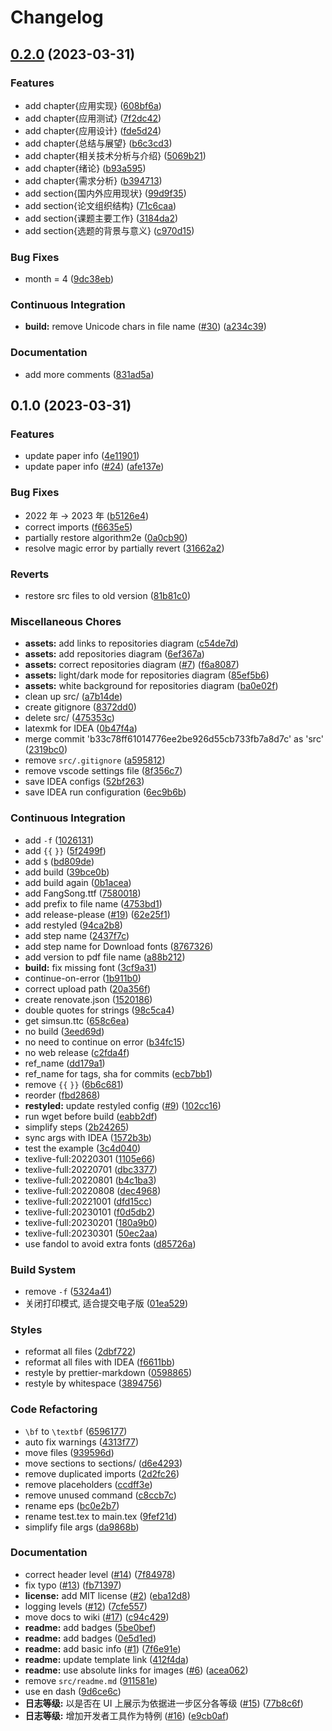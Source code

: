 # Changelog

## [0.2.0](https://github.com/CCXXXI/thesis/compare/v0.1.0...v0.2.0) (2023-03-31)


### Features

* add chapter{应用实现} ([608bf6a](https://github.com/CCXXXI/thesis/commit/608bf6a420357f1584c246f59609079fce0fca55))
* add chapter{应用测试} ([7f2dc42](https://github.com/CCXXXI/thesis/commit/7f2dc4255e39eb62be77dbee5fe6a55f37d1b108))
* add chapter{应用设计} ([fde5d24](https://github.com/CCXXXI/thesis/commit/fde5d24535d686f5b7f1df95baba997dd2c18377))
* add chapter{总结与展望} ([b6c3cd3](https://github.com/CCXXXI/thesis/commit/b6c3cd3cdb85c8d53662638e9ae0fdf9ae186b60))
* add chapter{相关技术分析与介绍} ([5069b21](https://github.com/CCXXXI/thesis/commit/5069b21466eb222df9a19e0ea99e478d2b4c4458))
* add chapter{绪论} ([b93a595](https://github.com/CCXXXI/thesis/commit/b93a59574db9d2436c1ecc767fb8e9cae1c09ea7))
* add chapter{需求分析} ([b394713](https://github.com/CCXXXI/thesis/commit/b394713a42cc75ae680371561c3b1c5ecd95512b))
* add section{国内外应用现状} ([99d9f35](https://github.com/CCXXXI/thesis/commit/99d9f35f64ded81f9e27102f1de2834567301661))
* add section{论文组织结构} ([71c6caa](https://github.com/CCXXXI/thesis/commit/71c6caaf141e61bd1db03f397af9b2b3088d9d34))
* add section{课题主要工作} ([3184da2](https://github.com/CCXXXI/thesis/commit/3184da2dd816b8d1e295130a4f2b200a73bd7043))
* add section{选题的背景与意义} ([c970d15](https://github.com/CCXXXI/thesis/commit/c970d15c77e23139b1b9577f80a7a1e48584d8f3))


### Bug Fixes

* month = 4 ([9dc38eb](https://github.com/CCXXXI/thesis/commit/9dc38eb8ad99d91640ba4a36368c94d23e69f2ac))


### Continuous Integration

* **build:** remove Unicode chars in file name ([#30](https://github.com/CCXXXI/thesis/issues/30)) ([a234c39](https://github.com/CCXXXI/thesis/commit/a234c39d85da6f7efb4d59a88989651e666ee861))


### Documentation

* add more comments ([831ad5a](https://github.com/CCXXXI/thesis/commit/831ad5a08ae913cbb6201e56e84c3af989c42f72))

## 0.1.0 (2023-03-31)

### Features

- update paper info ([4e11901](https://github.com/CCXXXI/thesis/commit/4e11901340661e6c20c344f9ca4050ea84d30ef8))
- update paper info ([#24](https://github.com/CCXXXI/thesis/issues/24)) ([afe137e](https://github.com/CCXXXI/thesis/commit/afe137eae3f437012670f4e2cf0e86b88ea4c94c))

### Bug Fixes

- 2022 年 -&gt; 2023 年 ([b5126e4](https://github.com/CCXXXI/thesis/commit/b5126e424c69f604023f2c3f956ee424d9f60344))
- correct imports ([f6635e5](https://github.com/CCXXXI/thesis/commit/f6635e5fd0826fb81854f3c950ee427c8e704292))
- partially restore algorithm2e ([0a0cb90](https://github.com/CCXXXI/thesis/commit/0a0cb90fb09f76ab5c41267cf018c535240af94e))
- resolve magic error by partially revert ([31662a2](https://github.com/CCXXXI/thesis/commit/31662a2728b485137ec02a1683bfc1e5f4acd128))

### Reverts

- restore src files to old version ([81b81c0](https://github.com/CCXXXI/thesis/commit/81b81c0c6dafb6ccaabc2f6b349545c92bf79ec6))

### Miscellaneous Chores

- **assets:** add links to repositories diagram ([c54de7d](https://github.com/CCXXXI/thesis/commit/c54de7d2fd5d023255e0084aaf6ff0a48cc4bd04))
- **assets:** add repositories diagram ([6ef367a](https://github.com/CCXXXI/thesis/commit/6ef367a7d111edf4cdf79093b8e5819145cfd413))
- **assets:** correct repositories diagram ([#7](https://github.com/CCXXXI/thesis/issues/7)) ([f6a8087](https://github.com/CCXXXI/thesis/commit/f6a808766377a6bc577b036536a5032545b4d1f9))
- **assets:** light/dark mode for repositories diagram ([85ef5b6](https://github.com/CCXXXI/thesis/commit/85ef5b6a9267a3dda5bb38c68697102683664455))
- **assets:** white background for repositories diagram ([ba0e02f](https://github.com/CCXXXI/thesis/commit/ba0e02fa9abd2970ef53ca6462303fcade3af767))
- clean up src/ ([a7b14de](https://github.com/CCXXXI/thesis/commit/a7b14dead9cb5f3c9310c25fe013957088bd9312))
- create gitignore ([8372dd0](https://github.com/CCXXXI/thesis/commit/8372dd0ce7b1955fef643e43839dd6afa209f50c))
- delete src/ ([475353c](https://github.com/CCXXXI/thesis/commit/475353c8620d0928383c770cd84cb7bd80329351))
- latexmk for IDEA ([0b47f4a](https://github.com/CCXXXI/thesis/commit/0b47f4ab2301851cccc9ea4994c7cabf53c10e97))
- merge commit 'b33c78ff61014776ee2be926d55cb733fb7a8d7c' as 'src' ([2319bc0](https://github.com/CCXXXI/thesis/commit/2319bc07c1a50aa61fc5aa8f1f25ec2b03971eaa))
- remove `src/.gitignore` ([a595812](https://github.com/CCXXXI/thesis/commit/a59581274ce4fd9d917c31d0324bc5ea711bcfa5))
- remove vscode settings file ([8f356c7](https://github.com/CCXXXI/thesis/commit/8f356c757eedf9ab8402757f8af3fb1f5af34f3e))
- save IDEA configs ([52bf263](https://github.com/CCXXXI/thesis/commit/52bf263584d250c82ccfa987bc2e250ede41de65))
- save IDEA run configuration ([6ec9b6b](https://github.com/CCXXXI/thesis/commit/6ec9b6b73f1680df6e4c89e534459b490d1d621a))

### Continuous Integration

- add `-f` ([1026131](https://github.com/CCXXXI/thesis/commit/1026131fa3e5f87911c8133b5da5d68778b7d3c6))
- add `{{` `}}` ([5f2499f](https://github.com/CCXXXI/thesis/commit/5f2499f409eca4ae982ec061eedce9ea87adc9c8))
- add `$` ([bd809de](https://github.com/CCXXXI/thesis/commit/bd809debe5063b50ac76cfbe10241529c57cfcac))
- add build ([39bce0b](https://github.com/CCXXXI/thesis/commit/39bce0bc485455b35efe0cb5a1de8289f0d2dbaf))
- add build again ([0b1acea](https://github.com/CCXXXI/thesis/commit/0b1acea7cb63fe191894a3ca3b457b0c60266547))
- add FangSong.ttf ([7580018](https://github.com/CCXXXI/thesis/commit/758001843b11ffec4d614c0d0a9f0ef6b0ab1906))
- add prefix to file name ([4753bd1](https://github.com/CCXXXI/thesis/commit/4753bd1b87e20b7b8630ef0e59e5dcdc0922c64d))
- add release-please ([#19](https://github.com/CCXXXI/thesis/issues/19)) ([62e25f1](https://github.com/CCXXXI/thesis/commit/62e25f10017daa8c8d03b04c1adb4a8b8f7cbc15))
- add restyled ([94ca2b8](https://github.com/CCXXXI/thesis/commit/94ca2b89f6a730e17a129920c67a93eb6fca9412))
- add step name ([2437f7c](https://github.com/CCXXXI/thesis/commit/2437f7c2f23022c156d23d5bd223a4f216a71d44))
- add step name for Download fonts ([8767326](https://github.com/CCXXXI/thesis/commit/8767326a1d7d3dc3e2b50cca670f8754a37a883f))
- add version to pdf file name ([a88b212](https://github.com/CCXXXI/thesis/commit/a88b212023cf26a221da374fef147819740e7111))
- **build:** fix missing font ([3cf9a31](https://github.com/CCXXXI/thesis/commit/3cf9a31f13f969db1b7b8f6d5565798c2ba3657b))
- continue-on-error ([1b911b0](https://github.com/CCXXXI/thesis/commit/1b911b0339b6642a255c0e39d7a553fcacc21f30))
- correct upload path ([20a356f](https://github.com/CCXXXI/thesis/commit/20a356f4b401bcae71a96468ec1fab25d082cdc3))
- create renovate.json ([1520186](https://github.com/CCXXXI/thesis/commit/15201867b7ab8a9c2a9fd14f255ad3a959602bc2))
- double quotes for strings ([98c5ca4](https://github.com/CCXXXI/thesis/commit/98c5ca457b88d5c690f006a8dda2149e9ea2f986))
- get simsun.ttc ([658c6ea](https://github.com/CCXXXI/thesis/commit/658c6eafafbcfe1cc916f060c592876d3bd7ec48))
- no build ([3eed69d](https://github.com/CCXXXI/thesis/commit/3eed69d1f37bf3860405014113dfe03163f58908))
- no need to continue on error ([b34fc15](https://github.com/CCXXXI/thesis/commit/b34fc152c20512ff3736fb44a860ff15d679d87e))
- no web release ([c2fda4f](https://github.com/CCXXXI/thesis/commit/c2fda4f0da313d69c9c083f576771e9bb0a5bd33))
- ref_name ([dd179a1](https://github.com/CCXXXI/thesis/commit/dd179a1601ecbcb9222a513e88ab20d12f8a6f0e))
- ref_name for tags, sha for commits ([ecb7bb1](https://github.com/CCXXXI/thesis/commit/ecb7bb130716eb279cee3e9d3a6a937a33c8d00d))
- remove `{{` `}}` ([6b6c681](https://github.com/CCXXXI/thesis/commit/6b6c6818b3db0045bd1170fadde987a9f46a5196))
- reorder ([fbd2868](https://github.com/CCXXXI/thesis/commit/fbd28688498425a9ee74be311ec5277ee1275a3e))
- **restyled:** update restyled config ([#9](https://github.com/CCXXXI/thesis/issues/9)) ([102cc16](https://github.com/CCXXXI/thesis/commit/102cc1630f30d0aa3305ec565622f1dc3f79357d))
- run wget before build ([eabb2df](https://github.com/CCXXXI/thesis/commit/eabb2df9922180b27e66dd7270f61209b2001844))
- simplify steps ([2b24265](https://github.com/CCXXXI/thesis/commit/2b2426518671e2a60810db7552953411028b29ef))
- sync args with IDEA ([1572b3b](https://github.com/CCXXXI/thesis/commit/1572b3bf331fec6cb2a1aa0ceab36a43503ccab0))
- test the example ([3c4d040](https://github.com/CCXXXI/thesis/commit/3c4d04060f8839ef66ceda22cc4f1098313747a3))
- texlive-full:20220301 ([1105e66](https://github.com/CCXXXI/thesis/commit/1105e6678457345b8ee89db4de845c2b90fc4238))
- texlive-full:20220701 ([dbc3377](https://github.com/CCXXXI/thesis/commit/dbc337737587c753ae5a920e826cda42be42d4cd))
- texlive-full:20220801 ([b4c1ba3](https://github.com/CCXXXI/thesis/commit/b4c1ba36446f504d1a038d60f35562402de4dea8))
- texlive-full:20220808 ([dec4968](https://github.com/CCXXXI/thesis/commit/dec4968667060b3d1784cfab2a1562f5b0949795))
- texlive-full:20221001 ([dfd15cc](https://github.com/CCXXXI/thesis/commit/dfd15ccd351eb961d2b238a533abe0401907d24b))
- texlive-full:20230101 ([f0d5db2](https://github.com/CCXXXI/thesis/commit/f0d5db291523556b80a82457b0d988fee7b74f96))
- texlive-full:20230201 ([180a9b0](https://github.com/CCXXXI/thesis/commit/180a9b06e86a653323b50fe6bd5e63616690afb9))
- texlive-full:20230301 ([50ec2aa](https://github.com/CCXXXI/thesis/commit/50ec2aab5a3c654a05903dd1a6fdc81be6b4c49e))
- use fandol to avoid extra fonts ([d85726a](https://github.com/CCXXXI/thesis/commit/d85726a3aedfc38148fdb1cbba6856e5972f3205))

### Build System

- remove `-f` ([5324a41](https://github.com/CCXXXI/thesis/commit/5324a418ecc3d2b7fad0a347d03025b3d6614b51))
- 关闭打印模式, 适合提交电子版 ([01ea529](https://github.com/CCXXXI/thesis/commit/01ea52999d686cc8875297fb22c22a0bc74ee404))

### Styles

- reformat all files ([2dbf722](https://github.com/CCXXXI/thesis/commit/2dbf7224222fc9ebe9596b131c310a69b7e190da))
- reformat all files with IDEA ([f6611bb](https://github.com/CCXXXI/thesis/commit/f6611bbe6303b4d10dfd1e591c16c1a219231a84))
- restyle by prettier-markdown ([0598865](https://github.com/CCXXXI/thesis/commit/0598865ddd3d77eaba470e6281d0fae800fc7e80))
- restyle by whitespace ([3894756](https://github.com/CCXXXI/thesis/commit/389475691a508599f1f39083b6685f601a9a8d8b))

### Code Refactoring

- `\bf` to `\textbf` ([6596177](https://github.com/CCXXXI/thesis/commit/65961775f9245b91d462f2590154cde103aebb8f))
- auto fix warnings ([4313f77](https://github.com/CCXXXI/thesis/commit/4313f770ee330d25fff7a4e2665654346b619cbb))
- move files ([939596d](https://github.com/CCXXXI/thesis/commit/939596d931c47a211f08c9649cdd7d2cca4cd03d))
- move sections to sections/ ([d6e4293](https://github.com/CCXXXI/thesis/commit/d6e4293d231d7789115b37daba54d364828edcb9))
- remove duplicated imports ([2d2fc26](https://github.com/CCXXXI/thesis/commit/2d2fc26c40470c89bc9d47e573f372c691cbac99))
- remove placeholders ([ccdff3e](https://github.com/CCXXXI/thesis/commit/ccdff3e2793eaa084ff55cea003813bb3a2cd69f))
- remove unused command ([c8ccb7c](https://github.com/CCXXXI/thesis/commit/c8ccb7cd9956993cbd14634b7b032a83efb4c79e))
- rename eps ([bc0e2b7](https://github.com/CCXXXI/thesis/commit/bc0e2b7c65d43846d707d761e22db0e68f97f217))
- rename test.tex to main.tex ([9fef21d](https://github.com/CCXXXI/thesis/commit/9fef21d79628cb4ed32ee2724d383e3aa84c348b))
- simplify file args ([da9868b](https://github.com/CCXXXI/thesis/commit/da9868b826d1fecd63f605cd4ad420332144f7ee))

### Documentation

- correct header level ([#14](https://github.com/CCXXXI/thesis/issues/14)) ([7f84978](https://github.com/CCXXXI/thesis/commit/7f84978c3d8215b74dcbca5434d8db9669f8f345))
- fix typo ([#13](https://github.com/CCXXXI/thesis/issues/13)) ([fb71397](https://github.com/CCXXXI/thesis/commit/fb713977c4d6bf6d406dd251b85a340bb481f14c))
- **license:** add MIT license ([#2](https://github.com/CCXXXI/thesis/issues/2)) ([eba12d8](https://github.com/CCXXXI/thesis/commit/eba12d894dbf9dc9f45ef69b8d58298084c7b888))
- logging levels ([#12](https://github.com/CCXXXI/thesis/issues/12)) ([7cfe557](https://github.com/CCXXXI/thesis/commit/7cfe5577964d33d2735f3ca5664224b8f5f9732c))
- move docs to wiki ([#17](https://github.com/CCXXXI/thesis/issues/17)) ([c94c429](https://github.com/CCXXXI/thesis/commit/c94c4294749f3cabd8c5bc50f562e9ec9fe68e33))
- **readme:** add badges ([5be0bef](https://github.com/CCXXXI/thesis/commit/5be0beffa38c0d9b507bbc4c25a370734f30bc6b))
- **readme:** add badges ([0e5d1ed](https://github.com/CCXXXI/thesis/commit/0e5d1ed404db4c8b923fc9356b422ab9f21d849e))
- **readme:** add basic info ([#1](https://github.com/CCXXXI/thesis/issues/1)) ([7f6e91e](https://github.com/CCXXXI/thesis/commit/7f6e91e2f02e5d4d160d1017bc6b5f538bb35d8f))
- **readme:** update template link ([412f4da](https://github.com/CCXXXI/thesis/commit/412f4da15d625f6ff00421e55bb79d2680f335bf))
- **readme:** use absolute links for images ([#6](https://github.com/CCXXXI/thesis/issues/6)) ([acea062](https://github.com/CCXXXI/thesis/commit/acea0627770837fa9c22eca50553ab2469b56e73))
- remove `src/readme.md` ([911581e](https://github.com/CCXXXI/thesis/commit/911581e65c18beda059ae8aedf5aebc6a51fad4e))
- use en dash ([9d6ce6c](https://github.com/CCXXXI/thesis/commit/9d6ce6cf465a1f2cad1bd79da6cbdec49b396320))
- **日志等级:** 以是否在 UI 上展示为依据进一步区分各等级 ([#15](https://github.com/CCXXXI/thesis/issues/15)) ([77b8c6f](https://github.com/CCXXXI/thesis/commit/77b8c6f46900dfa819af4c92f2485fc75e2f54d6))
- **日志等级:** 增加开发者工具作为特例 ([#16](https://github.com/CCXXXI/thesis/issues/16)) ([e9cb0af](https://github.com/CCXXXI/thesis/commit/e9cb0afc390c3d515d70bd4062efa964b7da18aa))
